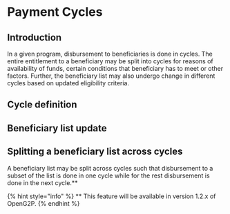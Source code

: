 # Payment Cycles

## Introduction

In a given program, disbursement to beneficiaries is done in cycles. The entire entitlement to a beneficiary may be split into cycles for reasons of availability of funds, certain conditions that beneficiary has to meet or other factors. Further, the beneficiary list may also undergo change in different cycles based on updated eligibility criteria.&#x20;

## Cycle definition

## Beneficiary list update

## Splitting a beneficiary list across cycles

A beneficiary list may be split across cycles such that disbursement to a subset of the list is done in one cycle while for the rest disbursement is done in the next cycle.\*\*

{% hint style="info" %}
\*\* This feature will be available in version 1.2.x of OpenG2P.
{% endhint %}



##

###

